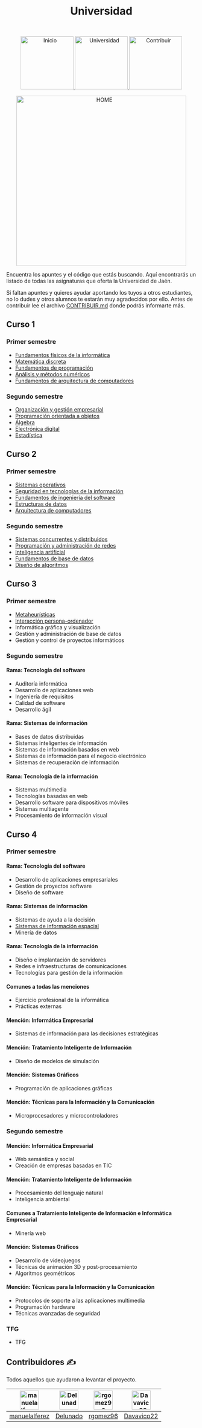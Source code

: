 <h1 align="center"> Universidad </h1> <br>
<p align="center">
          <a 		href="../README.md">
  <img alt="Inicio" title="Inicio" src="../imagenes/boton-inicio.png" width="140">
  </a>
      <a 		href="./">
  <img alt="Universidad" title="Universidad" src="../imagenes/boton-universidad.png" width="140">
  </a>
        <a 		href="../doc/CONTRIBUIR.md">
  <img alt="Contribuir" title="Contribuir" src="../imagenes/boton-contribuir.png" width="140">
  </a>
</p>
<p align="center">
    <img alt="HOME" title="HOME" src="../imagenes/universidad.png" width="450">
</p>





Encuentra los apuntes y el código que estás buscando. Aquí encontrarás un listado de todas las asignaturas que oferta la Universidad de Jaén.

 Si faltan apuntes y quieres ayudar aportando los tuyos a otros estudiantes, no lo dudes y otros alumnos te estarán muy agradecidos por ello. Antes de contribuir lee el archivo [CONTRIBUIR.md](https://github.com/Stuja/stuja/blob/master/doc/CONTRIBUIR.md) donde podrás informarte más.



## Curso 1 



### Primer semestre

- [Fundamentos físicos de la informática](Curso%201/1º%20Cuatrimestre/Fundamentos%20Físicos%20de%20la%20Informática)
- [Matemática discreta](Curso%201/1º%20Cuatrimestre/Matemática%20Discreta)
- [Fundamentos de programación](Curso%201/1º%20Cuatrimestre/Fundamentos%20de%20la%20programación)
- [Análisis y métodos numéricos](Curso%201/1º%20Cuatrimestre/Análisis%20y%20Métodos%20Numéricos)
- [Fundamentos de arquitectura de computadores](Curso%201/1º%20Cuatrimestre/Fundamentos%20de%20Arquitectura%20de%20Computadores)



### Segundo semestre

- [Organización y gestión empresarial ](Curso%201/2º%20Cuatrimestre/Organización%20y%20Gestión%20Empresarial)
- [Programación orientada a objetos](Curso%201/2º%20Cuatrimestre/Programación%20Orientada%20a%20Objetos) 
- [Álgebra](Curso%201/2º%20Cuatrimestre/Álgebra) 
- [Electrónica digital](Curso%201/2º%20Cuatrimestre/Electrónica%20Digital) 
- [Estadística](Curso%201/2º%20Cuatrimestre/Estadística)



## Curso 2



### Primer semestre

- [Sistemas operativos](Curso%202/1º%20Cuatrimestre/Sistemas%20Operativos)
- [Seguridad en tecnologías de la información](Curso%202/1º%20Cuatrimestre/Seguridad%20en%20Tecnologías%20de%20la%20Información)
- [Fundamentos de ingeniería del software](Curso%202/1º%20Cuatrimestre/Fundamentos%20de%20Ingeniería%20del%20Software)
- [Estructuras de datos](Curso%202/1º%20Cuatrimestre/Estructuras%20de%20datos) 
- [Arquitectura de computadores](Curso%202/1º%20Cuatrimestre/Arquitectura%20de%20Computadores)



### Segundo semestre

- [Sistemas concurrentes y distribuidos](Curso%202/2º%20Cuatrimestre/Sistemas%20concurrentes%20y%20distribuidos) 
- [Programación y administración de redes](Curso%202/2º%20Cuatrimestre/Programación%20y%20Administración%20de%20Redes)
- [Inteligencia artificial](Curso%202/2º%20Cuatrimestre/Inteligencia%20Artificial) 
- [Fundamentos de base de datos](Curso%202/2º%20Cuatrimestre/Fundamentos%20de%20bases%20de%20datos) 
- [Diseño de algoritmos ](Curso%202/2º%20Cuatrimestre/Diseño%20de%20algoritmos)



## Curso 3



### Primer semestre

- [Metaheurísticas](Curso%203/1º%20Cuatrimestre/Metaheurísticas)
- [Interacción persona-ordenador](Curso%203/1º%20Cuatrimestre/Interacción%20persona-ordenador)
- Informática gráfica y visualización
- Gestión y administración de base de datos 
- Gestión y control de proyectos informáticos 



### Segundo semestre

#### Rama: Tecnología del software

- Auditoría informática 
- Desarrollo de aplicaciones web
- Ingeniería de requisitos
- Calidad de software 
- Desarrollo ágil

#### Rama: Sistemas de información 

- Bases de datos distribuidas
- Sistemas inteligentes de información 
- Sistemas de información basados en web 
- Sistemas de información para el negocio electrónico
- Sistemas de recuperación de información 

#### Rama: Tecnología de la información

- Sistemas multimedia 
- Tecnologías basadas en web 
- Desarrollo software para dispositivos móviles
- Sistemas multiagente
- Procesamiento de información visual 



## Curso 4



### Primer semestre

#### Rama: Tecnología del software

- Desarrollo de aplicaciones empresariales 
- Gestión de proyectos software
- Diseño de software

#### Rama: Sistemas de información 

- Sistemas de ayuda a la decisión
- [Sistemas de información espacial](Curso%204/1º%20Cuatrimestre/Sistemas%20De%20Información%20Espacial) 
- Minería de datos

#### Rama: Tecnología de la información

- Diseño e implantación de servidores
- Redes e infraestructuras de comunicaciones 
- Tecnologías para gestión de la información

#### Comunes a todas las menciones

- Ejercicio profesional de la informática
- Prácticas externas

#### Mención: Informática Empresarial

- Sistemas de información para las decisiones estratégicas

#### Mención: Tratamiento Inteligente de Información

- Diseño de modelos de simulación

#### Mención: Sistemas Gráficos

- Programación de aplicaciones gráficas

#### Mención: Técnicas para la Información y la Comunicación

- Microprocesadores y microcontroladores



### Segundo semestre

#### Mención: Informática Empresarial

- Web semántica y social
- Creación de empresas basadas en TIC

#### Mención: Tratamiento Inteligente de Información

- Procesamiento del lenguaje natural
- Inteligencia ambiental

#### Comunes a Tratamiento Inteligente de Información e Informática Empresarial
- Minería web

#### Mención: Sistemas Gráficos

- Desarrollo de videojuegos
- Técnicas de animación 3D y post-procesamiento
- Algoritmos geométricos

#### Mención: Técnicas para la Información y la Comunicación

- Protocolos de soporte a las aplicaciones multimedia
- Programación hardware
- Técnicas avanzadas de seguridad

### TFG

- TFG

## Contribuidores ✍️

Todos aquellos que ayudaron a levantar el proyecto.


| <img alt="manuelalferez" src="https://avatars1.githubusercontent.com/u/38152841?s=400&amp" width="50"> | <img alt="Delunado" src="https://avatars0.githubusercontent.com/u/11133623?s=400&v=4" width="50"> | <img alt="rgomez96" src="https://avatars3.githubusercontent.com/u/50320963?s=400&v=4" width="50"> | <img alt="Davavico22" src="https://avatars0.githubusercontent.com/u/57295165?s=400&u=e12594f20ed0f40e56be958eb12622e04e4f1854&v=4" width="50"> |
| ------------------------------------------------------------ | ------------------------------------------------------------ | ------------------------------------------------------------ | ------------------------------------------------------------ |
| [manuelalferez](https://github.com/manuelalferez)            | [Delunado](https://github.com/Delunado)                      | [rgomez96](https://github.com/rgomez96)                      | [Davavico22](https://github.com/Davavico22)|




